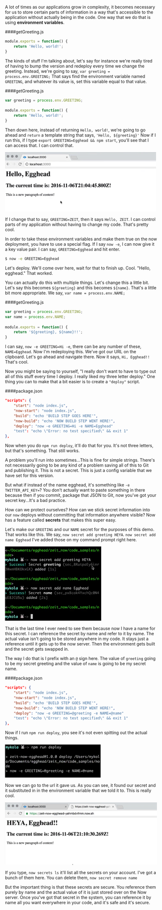 A lot of times as our applications grow in complexity, it becomes necessary for us to store certain parts of information in a way that's accessible to the application without actually being in the code. One way that we do that is using **environment variables**.

####getGreeting.js
```javascript 
module.exports = function() {
    return 'Hello, world!';
}
```

The kinds of stuff I'm talking about, let's say for instance we're really tired of having to bump the version and redeploy every time we change the greeting. Instead, we're going to say, `var greeting = process.env.GREETING;` That says find the environment variable named `GREETING`, and whatever its value is, set this variable equal to that value.

####getGreeting.js
```javascript 
var greeting = process.env.GREETING;

module.exports = function() {
    return 'Hello, world!';
}
```

Then down here, instead of returning `Hello, world!`, we're going to go ahead and `return` a template string that says, `'Hello, ${greeting}'` Now if I run this, if I type `export GREETING=Egghead && npm start`, you'll see that I can access that. I can control that.

![ENV Greeting](../images/tools-configure-secrets-and-environment-variables-with-zeit-s-now-env-hello-world.png)

If I change that to say, `GREETING=ZEIT`, then it says `Hello, ZEIT`. I can control parts of my application without having to change my code. That's pretty cool.

In order to take these environment variables and make them true on the now deployment, you have to use a special flag. If I say `now -e`, I can now give it a key value pair. I can say, `GREETING=Egghead` and hit enter.

```bash
$ now -e GREETING=Egghead
```

Let's deploy. We'll come over here, wait for that to finish up. Cool. "Hello, egghead." That worked. 

You can actually do this with multiple things. Let's change this a little bit. Let's say this becomes `${greeting}` and this becomes `${name}`. That's a little bit more appropriate. We say, `var name = process.env.NAME;`

####getGreeting.js
```javascript 
var greeting = process.env.GREETING;
var name = process.env.NAME;

module.exports = function() {
    return '${greeting}, ${name}!!';
}
```

I can say, `now -e GREETING=Hi -e`, there can be any number of these, `NAME=Egghead`. Now I'm redeploying this. We've got our URL on the clipboard. Let's go ahead and navigate there. Now it says, `Hi, Egghead!!` That's cool.

Now you might be saying to yourself, "I really don't want to have to type out all of this stuff every time I deploy. I really liked my three letter deploy." One thing you can to make that a bit easier is to create a `"deploy"` script.

####package.json
```json
"scripts": {
    "start": "node index.js",
    "now-start": "node index.js",
    "build": "echo 'BUILD STEP GOES HERE'",
    "now-build": "echo 'NOW BUILD STEP WENT HERE!",
    "deploy": "now -e GREETING=Hi -e NAME=Egghead"
    "test": "echo \"Error: no test specified\" && exit 1"
},
```

Now when you do `npm run deploy`, it'll do that for you. It's not three letters, but that's something. That still works.

A problem you'll run into sometimes...This is fine for simple strings. There's not necessarily going to be any kind of a problem saving all of this to Git and publishing it. This is not a secret. This is just a config variable that we have set for this version.

But what if instead of the name egghead, it's something like `-e TWITTER_API_KEY=`? You don't actually want to paste something in there because then if you commit, package that JSON to Git, now you've got your secret key...It's a bad practice.

How can we protect ourselves? How can we stick secret information into our `now` deploys without committing that information anywhere visible? Now has a feature called **secrets** that makes this super easy.

Let's make our `GREETING` and our `NAME` secret for the purposes of this demo. That works like this. We say, `now secret add greeting HEYA`. `now secret add name Egghead` I've added those on my command prompt right here.

![Secret Names](../images/tools-configure-secrets-and-environment-variables-with-zeit-s-now-secret-command-prompt.png)

That is the last time I ever need to see them because now I have a name for this secret. I can reference the secret by name and refer to it by name. The actual value isn't going to be stored anywhere in my code. It stays just a reference until it gets up to the now server. Then the environment gets built and the secret gets swapped in.

The way I do that is I prefix with an `@` sign here. The value of `greeting` going to be my secret greeting and the value of `name` is going to be my secret name.

####package.json
```json
"scripts": {
    "start": "node index.js",
    "now-start": "node index.js",
    "build": "echo 'BUILD STEP GOES HERE'",
    "now-build": "echo 'NOW BUILD STEP WENT HERE!",
    "deploy": "now -e GREETING=@greeting -e NAME=@name"
    "test": "echo \"Error: no test specified\" && exit 1"
},
```

Now if I run `npm run deploy`, you see it's not even spitting out the actual things.

![Safe Secrets](../images/tools-configure-secrets-and-environment-variables-with-zeit-s-now-not-spitting-out.png)

Now we can go to the url it gave us. As you can see, it found our secret and it substituted in in the environment variable that we told it to. This is really cool.

![Secrets on Display](../images/tools-configure-secrets-and-environment-variables-with-zeit-s-now-secrets-found.png)

If you type, `now secrets ls` it'll list all the secrets on your account. I've got a bunch of them here. You can delete them, `now secret remove name`

But the important thing is that these secrets are secure. You reference them purely by name and the actual value of it is just stored over on the Now server. Once you've got that secret in the system, you can reference it by name all you want everywhere in your code, and it's safe and it's secure.